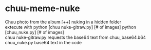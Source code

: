 # chuu-meme-nuke
Chuu photo from the album [++] nuking in a hidden folder
<br />
extecute with
          python [chuu nuke-gitraw.py] [# of images]
          python [chuu_nuke.py] [# of images]
<br />
chuu nuke-gitraw.py
          requests the base64 text from chuu_base64.b64
<br />
chuu_nuke.py
          base64 text in the code
